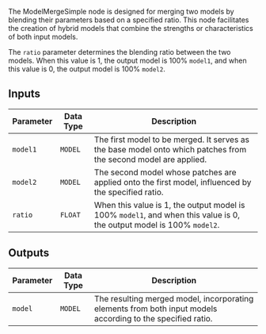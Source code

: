 The ModelMergeSimple node is designed for merging two models by blending their parameters based on a specified ratio. This node facilitates the creation of hybrid models that combine the strengths or characteristics of both input models.

The `ratio` parameter determines the blending ratio between the two models. When this value is 1, the output model is 100% `model1`, and when this value is 0, the output model is 100% `model2`.

## Inputs

| Parameter | Data Type | Description |
|-----------|-------------|-------------|
| `model1`  | `MODEL`     | The first model to be merged. It serves as the base model onto which patches from the second model are applied. |
| `model2`  | `MODEL`     | The second model whose patches are applied onto the first model, influenced by the specified ratio. |
| `ratio`   | `FLOAT`     | When this value is 1, the output model is 100% `model1`, and when this value is 0, the output model is 100% `model2`. |

## Outputs

| Parameter | Data Type | Description |
|-----------|-------------|-------------|
| `model`   | `MODEL`     | The resulting merged model, incorporating elements from both input models according to the specified ratio. |
